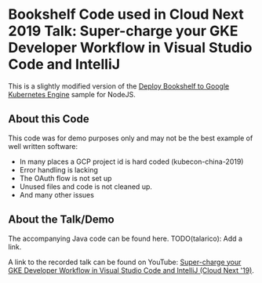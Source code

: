 # Bookshelf Code used in Cloud Next 2019 Talk: Super-charge your GKE Developer Workflow in Visual Studio Code and IntelliJ

This is a slightly modified version of the [Deploy Bookshelf to Google Kubernetes Engine](https://github.com/GoogleCloudPlatform/nodejs-getting-started/tree/master/optional-kubernetes-engine) sample for NodeJS.

## About this Code

This code was for demo purposes only and may not be the best example of well written software:

- In many places a GCP project id is hard coded (kubecon-china-2019)
- Error handling is lacking
- The OAuth flow is not set up
- Unused files and code is not cleaned up.
- And many other issues

## About the Talk/Demo

The accompanying Java code can be found here. TODO(talarico): Add a link.

A link to the recorded talk can be found on YouTube: [Super-charge your GKE Developer Workflow in Visual Studio Code and IntelliJ (Cloud Next '19)](https://www.youtube.com/watch?v=Z2fyc3AbfKE).


